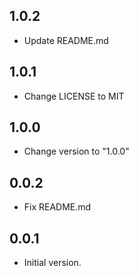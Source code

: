 ## 1.0.2

- Update README.md

## 1.0.1

- Change LICENSE to MIT

## 1.0.0

- Change version to "1.0.0"

## 0.0.2

- Fix README.md

## 0.0.1

- Initial version.
